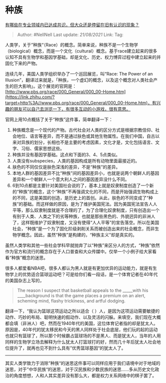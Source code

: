 # 种族
[有哪些在专业领域内已达成共识，但大众还是停留在旧有认识的现象？](https://www.zhihu.com/question/266712170/answer/318123634)

> Author: #NellNell 
> Last update: *21/08/2021* 
> Link:
> Tag: 

人类学，关于”种族“（Race）的概念。简单来说，种族不是一个生物学（biological）概念，而是一个文化（cultural）概念。基于race建立起来的很多认知不具有生物学和基因学基础，却是文化、历史、权力博弈过程中建立起来的并固化下来的产物。

  

连续几年，美国人类学组织举办了一个巡回展览，叫“Race: The Power of an Illusion”，翻译过来就是，「种族，一个虚幻的概念，以及这个概念对人类社会产生的巨大影响」。这个展览的官网是：[http://www.pbs.org/race/000_General/000_00-Home.htm](https://link.zhihu.com/?target=http%3A//www.pbs.org/race/000_General/000_00-Home.htm)，有兴趣的朋友可以自己去浏览一下，有很多互动的小游戏，很有意思。

  

官网上用10点概括了关于“种族”这件事，简单翻译一下：

1.  种族概念是一个现代的产物。古代社会对人类的区分方式是根据宗教信仰、社会地位、语言等差异，而不是通过肤色或其他生物属性。在我们中国，自古以来对异族的划分，长相也不是主要的考虑因素，文化才是，文化包括语言、文字、习俗、儒家思想这些。
2.  种族并没有基因学基础。这点和下面的3、4、5点类似。
3.  人类没有subspecies，人类的基因构成是所有动物里面最接近的。
4.  肤色的不同仅仅是肤色深浅的差异，不是“种族”的差异。
5.  本地人群的基因差异不比“种族”间的基因差异小，也就是说两个朝鲜人的基因差异和一个朝鲜人一个意大利人之间的基因差异没什么不同。
6.  6到10点都是主要针对美国社会说的了，基本上就是奴隶制度创造了一个新的“种族”的概念，这个“种族”不再强调文化的不同，而是开始强调生物构成上的不同，这是美国的创造，是历史上的首创。从此，肤色的不同变成了“种族”的基础。而这样做的原因，是为了维护美国宪法。因为美国宪法宣告人人平等，那么奴隶制度就是不合理的了，为了合理化奴隶制度，只有创造出一个有别于人类、人类之下的劣等种族，也就是那些黑色的、外貌迥异的非洲人了，这样既维护了奴隶制度，又没有使得“人人平等”的宣告落空。所以在美国社会，“种族”是一个为了固化阶级剥削关系而被创造出来的社会概念，而非生物学概念。因此，虽然“种族”是构建的，“种族主义”却是真实的。

  

虽然人类学和其他一些社会学科早就抛弃了以“种族”来区分人的方式，“种族”依然作为官方和流行的概念存在于人口普查和大众传媒中。仅举一个小例子给大家看看“种族”概念的迷思。

很多人都爱看NBA吧，很多人都认为黑人就是有更加优异的运动能力，就是有生物学上的优势适合篮球运动吧？可是给你们看一段话，是一个体育记者在40年代的美国杂志上写的，

> The reason I suspect that basketball appeals to the _____with his ____background is that the game places a premium on an alert, scheming mind, flashy trickiness, and artful dodging.

翻译一下，“我认为篮球这项运动之所以适合（ ）人，是因为这项运动需要敏捷的动作、巧妙的布局、聪明快速的假动作、以及灵活的闪躲。来填空，我们现在大概都会填（非洲人）吧，然而在1940年代的美国，这位体育记者指的却是犹太人。原因是，40年代的犹太移民和今天的黑人同样处于社会底层，他们玩的起的运动也就只有篮球了，所以那个时候霸占篮球场的不是黑人、而是犹太人，当年的人用同样的生物学立场去解释为什么犹太人打篮球打的好，然而几十年后犹太人社会地位提升了，就再也见不到什么具有”优秀篮球基因“的犹太人了。

---

其实人类学致力于消除”种族“的迷思这件事可以同样应用于我们语境中对于地域的迷思，对于”中华民族“的迷思，对于汉民族和少数民族的迷思……多从历史文化政治的角度想想，人和人其实差异没有那么大，都是权力关系网络中的棋子罢了。